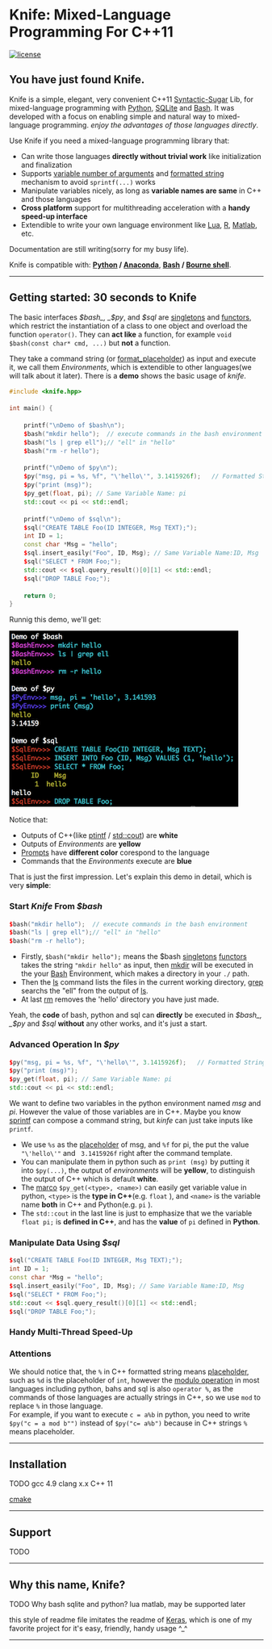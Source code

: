 # Knife: Mixed-Language Programming For C++11


[![license](https://img.shields.io/github/license/mashape/apistatus.svg?maxAge=2592000)](https://github.com/FeifanXu/knife/blob/master/LICENSE)

## You have just found Knife.

Knife is a simple, elegant, very convenient C++11 [Syntactic-Sugar](https://en.wikipedia.org/wiki/Syntactic_sugar) Lib, for mixed-language programming with [Python](https://www.python.org/), [SQLite](https://www.sqlite.org/) and [Bash](https://www.gnu.org/software/bash/). It was developed with a focus on enabling simple and natural way to mixed-language programming. *enjoy the advantages of those languages directly*.

Use Knife if you need a mixed-language programming library that:

- Can write those languages **directly without trivial work** like initialization and finalization
- Supports [variable number of arguments](http://publications.gbdirect.co.uk/c_book/chapter9/stdarg.html) and [formatted string](https://en.wikipedia.org/wiki/Printf_format_string) mechanism to avoid ```sprintf(...)``` works
- Manipulate variables nicely, as long as **variable names are same** in C++ and those languages
- **Cross platform** support for multithreading acceleration with a **handy speed-up interface**
- Extendible to write your own language environment like [Lua](http://www.lua.org/), [R](https://www.r-project.org/), [Matlab](https://www.mathworks.com/products/matlab.html), etc.


Documentation are still writing(sorry for my busy life).

Knife is compatible with: __[Python](https://www.python.org/) / [Anaconda](https://www.anaconda.com/what-is-anaconda/)__, __[Bash](https://en.wikipedia.org/wiki/Bash_(Unix_shell)) / [Bourne shell](https://en.wikipedia.org/wiki/Bourne_shell)__.


------------------

## Getting started: 30 seconds to Knife  
The basic interfaces _$bash_, _$py_, and _$sql_ are [singletons](https://en.wikipedia.org/wiki/Singleton_pattern) and [functors](https://www.cprogramming.com/tutorial/functors-function-objects-in-c++.html), which restrict the instantiation of a class to one object and overload the function ```operator()```. They can **act like** a function, for example ```void $bash(const char* cmd, ...)``` but **not** a function.  
  
  They take a command string (or [format_placeholder](https://en.wikipedia.org/wiki/Printf_format_string#Format_placeholder_specification)) as input and execute it, we call them *Environments*, which is extendible to other languages(we will talk about it later). There is a **demo** shows the basic usage of _knife_.
  

```C++
#include <knife.hpp>

int main() {

    printf("\nDemo of $bash\n");
    $bash("mkdir hello");  // execute commands in the bash environment
    $bash("ls | grep ell");// "ell" in "hello"
    $bash("rm -r hello");

    printf("\nDemo of $py\n");
    $py("msg, pi = %s, %f", "\'hello\'", 3.1415926f);   // Formatted String
    $py("print (msg)");
    $py_get(float, pi); // Same Variable Name: pi
    std::cout << pi << std::endl;

    printf("\nDemo of $sql\n");
    $sql("CREATE TABLE Foo(ID INTEGER, Msg TEXT);");
    int ID = 1;
    const char *Msg = "hello";
    $sql.insert_easily("Foo", ID, Msg); // Same Variable Name:ID, Msg
    $sql("SELECT * FROM Foo;");
    std::cout << $sql.query_result()[0][1] << std::endl;
    $sql("DROP TABLE Foo;");

    return 0;
}
```
Runnig this demo, we'll get:  

![all_usage](https://github.com/FeifanXu/knife/blob/master/pic/usage_simple_8.png)  
  
  Notice that:  
* Outputs of C++(like [ptintf](https://en.wikipedia.org/wiki/Printf_format_string) / [std::cout](https://en.wikipedia.org/wiki/Input/output_(C%2B%2B)#Input.2Foutput_streams)) are **white**  
* Outputs of _Environments_ are **yellow**  
* [Prompts](https://en.wikipedia.org/wiki/Command-line_interface#Command_prompt) have **different color** corespond to the language  
* Commands that the _Environments_ execute are **blue**  
  
That is just the first impression. Let's explain this demo in detail, which is very **simple**:

 
### Start _Knife_ From _$bash_

```C++
$bash("mkdir hello");  // execute commands in the bash environment
$bash("ls | grep ell");// "ell" in "hello"
$bash("rm -r hello");
```
  * Firstly, ```$bash("mkdir hello");``` means the $bash [singletons](https://en.wikipedia.org/wiki/Singleton_pattern) [functors](https://www.cprogramming.com/tutorial/functors-function-objects-in-c++.html) takes the string ```"mkdir hello"``` as input, then [mkdir](https://en.wikipedia.org/wiki/Mkdir) will be executed in the your [Bash](https://www.gnu.org/software/bash/) Environment, which makes a directory in your ```./``` path.  
  * Then the [ls](https://en.wikipedia.org/wiki/Ls) command lists the files in the current working directory, [grep](https://en.wikipedia.org/wiki/Grep) searchs the "ell" from the output of [ls](https://en.wikipedia.org/wiki/Ls).  
  * At last [rm](https://en.wikipedia.org/wiki/Rm_(Unix)) removes the 'hello' directory you have just made.  
  
  Yeah, the **code** of bash, python and sql can **directly** be executed in _$bash_, _$py_ and _$sql_ **without** any other works, and it's just a start.


### Advanced Operation In _$py_
```C++
$py("msg, pi = %s, %f", "\'hello\'", 3.1415926f);   // Formatted String
$py("print (msg)");
$py_get(float, pi); // Same Variable Name: pi
std::cout << pi << std::endl;
```
We want to define two variables in the python environment named _msg_ and _pi_. However the value of those variables are in C++. Maybe you know [sprintf](http://en.cppreference.com/w/c/io/fprintf) can compose a command string, but _kinfe_ can just take inputs like ```printf```.
  * We use ```%s``` as the [placeholder](https://en.wikipedia.org/wiki/Printf_format_string#Format_placeholder_specification) of msg, and ```%f``` for pi, the put the value ```"\'hello\'"``` and ``` 3.1415926f``` right after the command template.
  * You can manipulate them in python such as ```print (msg)``` by putting it into ```$py(...)```, the output of _environments_ will be **yellow**, to distinguish the output of C++ which is default **white**.
  * The [marco](https://en.wikipedia.org/wiki/C_preprocessor#Macro_definition_and_expansion) ```$py_get(<type>, <name>)``` can easily get variable value in python, ```<type>``` is the **type in C++**(e.g. ```float``` ), and ```<name>``` is the variable name **both** in C++ and Python(e.g. ```pi``` ).   
  * The ```std::cout``` in the last line is just to emphasize that we the variable ```float pi;``` is **defined in C++**, and has the **value** of ```pi``` defined in **Python**.  

### Manipulate Data Using _$sql_
```C++
$sql("CREATE TABLE Foo(ID INTEGER, Msg TEXT);");
int ID = 1;
const char *Msg = "hello";
$sql.insert_easily("Foo", ID, Msg); // Same Variable Name:ID, Msg
$sql("SELECT * FROM Foo;");
std::cout << $sql.query_result()[0][1] << std::endl;
$sql("DROP TABLE Foo;");
```

### Handy Multi-Thread Speed-Up 

### Attentions
We should notice that, the ```%``` in C++ formatted string means [placeholder](https://en.wikipedia.org/wiki/Printf_format_string#Format_placeholder_specification), such as ```%d``` is the placeholder of ```int```, however the [modulo operation](https://en.wikipedia.org/wiki/Modulo_operation) in most languages including python, bahs and sql is also ```operator %```, as the commands of those languages are actually strings in C++, so we use ```mod``` to replace ```%``` in those language.  
For example, if you want to execute ```c = a%b``` in python, you need to write ```$py("c = a mod b"")``` instead of ```$py("c= a%b")``` because in C++ strings ```%``` means placeholder.
 

------------------



## Installation

TODO
gcc 4.9
clang x.x
C++ 11

[cmake](https://cmake.org/)

------------------


## Support

TODO

------------------


## Why this name, Knife?
TODO
Why bash sqlite and python?
lua matlab, may be supported later

this style of readme file imitates the readme of [Keras](https://github.com/keras-team/keras), which is one of my favorite project for it's easy, friendly, handy usage ^_^

------------------
